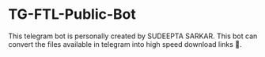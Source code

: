 # TG-FTL-Public-Bot
This telegram bot is personally created by SUDEEPTA SARKAR. This bot can convert the files available in telegram into high speed download links 🔗.
